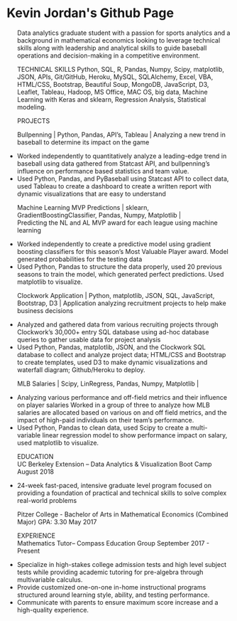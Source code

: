 # Kevin Jordan's Github Page

<ul>
Data analytics graduate student with a passion for sports analytics and a background in mathematical economics looking to leverage technical skills along with leadership and analytical skills to guide baseball operations and decision-making in a competitive environment. </ul>
<ul>
TECHNICAL SKILLS
Python, SQL, R, Pandas, Numpy, Scipy, matplotlib, JSON, APIs, Git/GitHub, Heroku, MySQL, SQLAlchemy, Excel, VBA, HTML/CSS, Bootstrap, Beautiful Soup, MongoDB, JavaScript, D3, Leaflet, Tableau, Hadoop, MS Office, MAC OS, big data, Machine Learning with Keras and sklearn, Regression Analysis, Statistical modeling. </ul>
<ul>
PROJECTS	
  
Bullpenning | Python, Pandas, API’s, Tableau  | 
Analyzing a new trend in baseball to determine its impact on the game

<li>Worked independently to quantitatively analyze a leading-edge trend in baseball using data gathered from Statcast API, and bullpenning’s influence on performance based statistics and team value.</li>
<li>Used Python, Pandas, and PyBaseball using Statcast API to collect data, used Tableau to create a dashboard to create a written report with dynamic visualizations that are easy to understand</li>

Machine Learning MVP Predictions  | sklearn, GradientBoostingClassifier, Pandas, Numpy, Matplotlib  |  
Predicting the NL and AL MVP award for each league using machine learning

<li>Worked independently to create a predictive model using gradient boosting classifiers for this season’s Most Valuable Player award. Model generated probabilities for the testing data</li>
<li>Used Python, Pandas to structure the data properly, used 20 previous seasons to train the model, which generated perfect predictions. Used matplotlib to visualize.</li>

Clockwork Application | Python, matplotlib, JSON, SQL, JavaScript, Bootstrap, D3 |
Application analyzing recruitment projects to help make business decisions 

<li>Analyzed and gathered data from various recruiting projects through Clockwork’s 30,000+ entry SQL database using ad-hoc database queries to gather usable data for project analysis</li>
<li>Used Python, Pandas, matplotlib, JSON, and the Clockwork SQL database to collect and analyze project data; HTML/CSS and Bootstrap to create templates, used D3 to make dynamic visualizations and waterfall diagram; Github/Heroku to deploy.</li>

MLB Salaries  | Scipy, LinRegress, Pandas, Numpy, Matplotlib  |   			                

<li>Analyzing various performance and off-field metrics and their influence on player salaries
Worked in a group of three to analyze how MLB salaries are allocated based on various on and off field metrics, and the impact of high-paid individuals on their team’s performance.</li>
<li>Used Python, Pandas to clean data, used Scipy to create a multi-variable linear regression model to show performance impact on salary, used matplotlib to visualize.</li>

EDUCATION	
UC Berkeley Extension – Data Analytics & Visualization Boot Camp		     		                                       August 2018
<li>24-week fast-paced, intensive graduate level program focused on providing a foundation of practical and technical skills to solve complex real-world problems</li>

Pitzer College - Bachelor of Arts in Mathematical Economics  (Combined Major)	GPA: 3.30        	                      May 2017

EXPERIENCE	
Mathematics Tutor– Compass Education Group					                                                  September 2017 - Present
<li>Specialize in high-stakes college admission tests and high level subject tests while providing academic tutoring for pre-algebra through multivariable calculus.</li>
<li>Provide customized one-on-one in-home instructional programs structured around learning style, ability, and testing performance.</li>
<li>Communicate with parents to ensure maximum score increase and a high-quality experience.</li>
